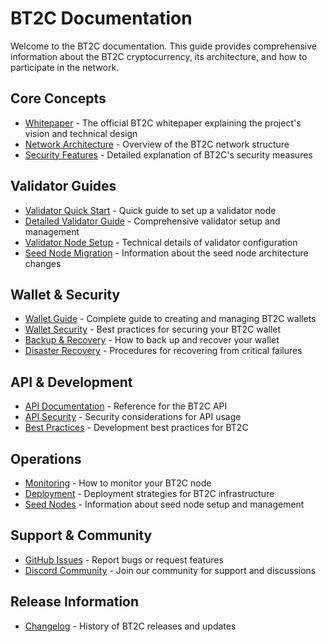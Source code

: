 # BT2C Documentation

Welcome to the BT2C documentation. This guide provides comprehensive information about the BT2C cryptocurrency, its architecture, and how to participate in the network.

## Core Concepts

- [Whitepaper](whitepaper_v1.1.md) - The official BT2C whitepaper explaining the project's vision and technical design
- [Network Architecture](NETWORK_ARCHITECTURE.md) - Overview of the BT2C network structure
- [Security Features](SECURITY.md) - Detailed explanation of BT2C's security measures

## Validator Guides

- [Validator Quick Start](../README_VALIDATOR.md) - Quick guide to set up a validator node
- [Detailed Validator Guide](VALIDATOR_GUIDE.md) - Comprehensive validator setup and management
- [Validator Node Setup](validator_node_setup.md) - Technical details of validator configuration
- [Seed Node Migration](SEED_NODE_MIGRATION.md) - Information about the seed node architecture changes

## Wallet & Security

- [Wallet Guide](WALLET_GUIDE.md) - Complete guide to creating and managing BT2C wallets
- [Wallet Security](WALLET_SECURITY.md) - Best practices for securing your BT2C wallet
- [Backup & Recovery](BACKUP_VERIFICATION.md) - How to back up and recover your wallet
- [Disaster Recovery](DISASTER_RECOVERY.md) - Procedures for recovering from critical failures

## API & Development

- [API Documentation](api.md) - Reference for the BT2C API
- [API Security](API_SECURITY.md) - Security considerations for API usage
- [Best Practices](best_practices.md) - Development best practices for BT2C

## Operations

- [Monitoring](monitoring.md) - How to monitor your BT2C node
- [Deployment](deployment.md) - Deployment strategies for BT2C infrastructure
- [Seed Nodes](seed_nodes.md) - Information about seed node setup and management

## Support & Community

- [GitHub Issues](https://github.com/sa2shinakamo2/bt2c/issues) - Report bugs or request features
- [Discord Community](https://discord.gg/bt2c) - Join our community for support and discussions

## Release Information

- [Changelog](../CHANGELOG.md) - History of BT2C releases and updates
